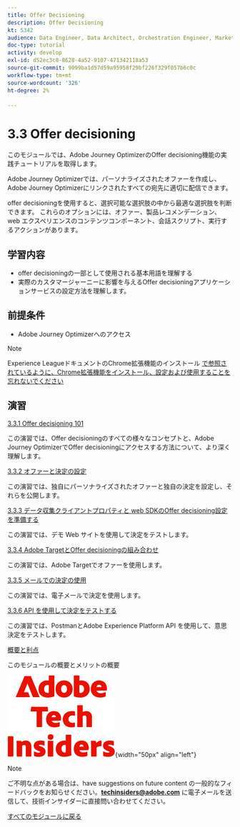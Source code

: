 ```yaml
---
title: Offer Decisioning
description: Offer Decisioning
kt: 5342
audience: Data Engineer, Data Architect, Orchestration Engineer, Marketer
doc-type: tutorial
activity: develop
exl-id: d52ec3c8-8628-4a52-9107-471342118a53
source-git-commit: 9099ba1d57d59a95958f29bf226f329f057b6c0c
workflow-type: tm+mt
source-wordcount: '326'
ht-degree: 2%

---
```


# 3.3 Offer decisioning

このモジュールでは、Adobe Journey OptimizerのOffer decisioning機能の実践チュートリアルを取得します。

Adobe Journey Optimizerでは、パーソナライズされたオファーを作成し、Adobe Journey Optimizerにリンクされたすべての宛先に適切に配信できます。

offer decisioningを使用すると、選択可能な選択肢の中から最適な選択肢を判断できます。 これらのオプションには、オファー、製品レコメンデーション、web エクスペリエンスのコンテンツコンポーネント、会話スクリプト、実行するアクションがあります。

## 学習内容

- offer decisioningの一部として使用される基本用語を理解する
- 実際のカスタマージャーニーに影響を与えるOffer decisioningアプリケーションサービスの設定方法を理解します。

## 前提条件

- Adobe Journey Optimizerへのアクセス

>[!NOTE]
>
>Experience LeagueドキュメントのChrome拡張機能のインストール [ で参照されているように、Chrome拡張機能をインストール、設定および使用することを忘れないでください ](../../getting-started/gettingstarted/ex1.md)

## 演習

[3.3.1 Offer decisioning 101](./ex1.md)

この演習では、Offer decisioningのすべての様々なコンセプトと、Adobe Journey OptimizerでOffer decisioningにアクセスする方法について、より深く理解します。

[3.3.2 オファーと決定の設定](./ex2.md)

この演習では、独自にパーソナライズされたオファーと独自の決定を設定し、それらを公開します。

[3.3.3 データ収集クライアントプロパティと web SDKのOffer decisioning設定を準備する](./ex3.md)

この演習では、デモ Web サイトを使用して決定をテストします。

[3.3.4 Adobe TargetとOffer decisioningの組み合わせ](./ex4.md)

この演習では、Adobe Targetでオファーを使用します。

[3.3.5 メールでの決定の使用](./ex5.md)

この演習では、電子メールで決定を使用します。

[3.3.6 API を使用して決定をテストする](./ex6.md)

この演習では、PostmanとAdobe Experience Platform API を使用して、意思決定をテストします。

[概要と利点](./summary.md)

このモジュールの概要とメリットの概要

![ 技術インサイダー ](./../../../assets/images/techinsiders.png){width="50px" align="left"}

>[!NOTE]
>
>ご不明な点がある場合は、have suggestions on future content の一般的なフィードバックをお知らせください。**techinsiders@adobe.com** に電子メールを送信して、技術インサイダーに直接問い合わせてください。

[すべてのモジュールに戻る](../../../overview.md)
